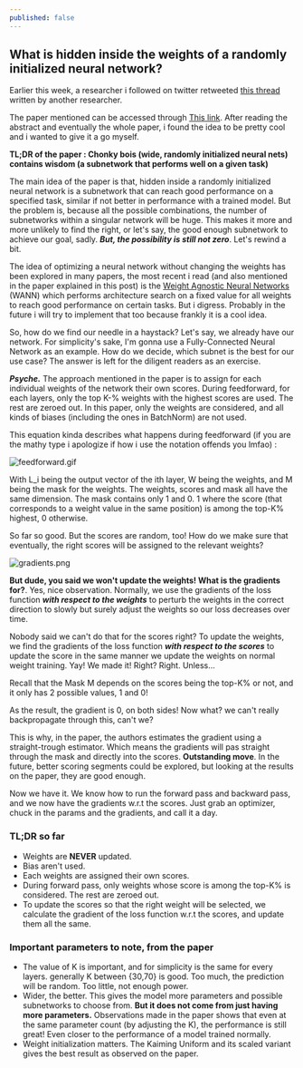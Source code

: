 ```yaml
---
published: false
---
```

## What is hidden inside the weights of a randomly initialized neural network?

Earlier this week, a researcher i followed on twitter retweeted [this thread](https://twitter.com/Mitchnw/status/1201575787100561408) written by another researcher.

The paper mentioned can be accessed through [This link](https://arxiv.org/abs/1911.13299). After reading the abstract and eventually the whole paper, i found the idea to be pretty cool and i wanted to give it a go myself.

**TL;DR of the paper : Chonky bois (wide, randomly initialized neural nets) contains wisdom (a subnetwork that performs well on a given task)**

The main idea of the paper is that, hidden inside a randomly initialized neural network is a subnetwork that can reach good performance on a specified task, similar if not better in performance with a trained model. But the problem is, because all the possible combinations, the number of subnetworks within a singular network will be huge. This makes it more and more unlikely to find the right, or let's say, the good enough subnetwork to achieve our goal, sadly. ***But, the possibility is still not zero***. Let's rewind a bit.

The idea of optimizing a neural network without changing the weights has been explored in many papers, the most recent i read (and also mentioned in the paper explained in this post) is the [Weight Agnostic Neural Networks](https://weightagnostic.github.io/) (WANN) which performs architecture search on a fixed value for all weights to reach good performance on certain tasks. But i digress. Probably in the future i will try to implement that too because frankly it is a cool idea.

So, how do we find our needle in a haystack? Let's say, we already have our network. For simplicity's sake, I'm gonna use a Fully-Connected Neural Network as an example. How do we decide, which subnet is the best for our use case? The answer is left for the diligent readers as an exercise.

***Psyche.*** The approach mentioned in the paper is to assign for each individual weights of the network their own scores. During feedforward, for each layers, only the top K-% weights with the highest scores are used. The rest are zeroed out. In this paper, only the weights are considered, and all kinds of biases (including the ones in BatchNorm) are not used.

This equation kinda describes what happens during feedforward (if you are the mathy type i apologize if how i use the notation offends you lmfao) :

![feedforward.gif]({{site.baseurl}}/images/feedforward.gif)


With L_i being the output vector of the ith layer, W being the weights, and M being the mask for the weights. The weights, scores and mask all have the same dimension. The mask contains only 1 and 0. 1 where the score (that corresponds to a weight value in the same position) is among the top-K% highest, 0 otherwise.

So far so good. But the scores are random, too! How do we make sure that eventually, the right scores will be assigned to the relevant weights? 

![gradients.png]({{site.baseurl}}/images/gradients.png)

**But dude, you said we won't update the weights! What is the gradients for?**. Yes, nice observation. Normally, we use the gradients of the loss function ***with respect to the weights*** to perturb the weights in the correct direction to slowly but surely adjust the weights so our loss decreases over time.

Nobody said we can't do that for the scores right? To update the weights, we find the gradients of the loss function ***with respect to the scores*** to update the score in the same manner we update the weights on normal weight training. Yay! We made it! Right? Right. Unless...

Recall that the Mask M depends on the scores being the top-K% or not, and it only has 2 possible values, 1 and 0! 

As the result, the gradient is 0, on both sides! Now what? we can't really backpropagate through this, can't we?

This is why, in the paper, the authors estimates the gradient using a straight-trough estimator. Which means the gradients will pas straight through the mask and directly into the scores. **Outstanding move**. In the future, better scoring segments could be explored, but looking at the results on the paper, they are good enough.

Now we have it. We know how to run the forward pass and backward pass, and we now have the gradients w.r.t the scores. Just grab an optimizer, chuck in the params and the gradients, and call it a day.

### **TL;DR so far**
- Weights are **NEVER** updated.
- Bias aren't used.
- Each weights are assigned their own scores.
- During forward pass, only weights whose score is among the top-K% is considered. The rest are zeroed out.
- To update the scores so that the right weight will be selected, we calculate the gradient of the loss function w.r.t the scores, and update them all the same.

### **Important parameters to note, from the paper**
- The value of K is important, and for simplicity is the same for every layers. generally K between {30,70} is good. Too much, the prediction will be random. Too little, not enough power.
- Wider, the better. This gives the model more parameters and possible subnetworks to choose from. **But it does not come from just having more parameters.** Observations made in the paper shows that even at the same parameter count (by adjusting the K), the performance is still great! Even closer to the performance of a model trained normally.
- Weight initialization matters. The Kaiming Uniform and its scaled variant gives the best result as observed on the paper.







